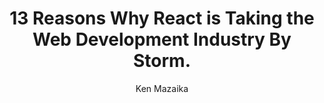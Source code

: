 ---
sections:
  - reactjs
link: 'http://blog.thefirehoseproject.com/posts/13-reasons-react-taking-web-development-industry-storm/'
title: '13 Reasons Why React is Taking the Web Development Industry By Storm.'
author: 'Ken Mazaika'
publishedAt: 2017-05-02T00:00:00.000Z
type:
  - article
topics:
  - why_react
suggestedBy:
  - andreamangano
createdAt: 2018-03-20T21:23:37.738Z
reference: aHR0cDovL2Jsb2cudGhlZmlyZWhvc2Vwcm9qZWN0LmNvbS9wb3N0cy8xMy1yZWFzb25zLXJlYWN0LXRha2luZy13ZWItZGV2ZWxvcG1lbnQtaW5kdXN0cnktc3Rvcm0v
slug: 13-reasons-why-react-is-taking-the-web-development-industry-by-storm-by-ken-mazaika
---